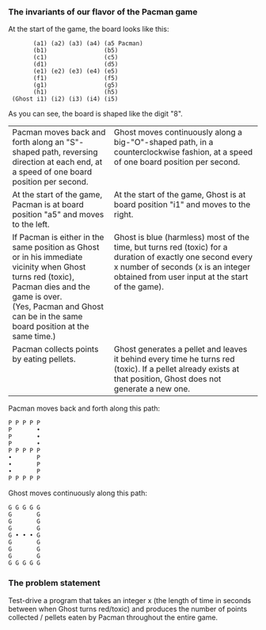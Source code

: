 ### The invariants of our flavor of the Pacman game

At the start of the game, the board looks like this:

```
       (a1) (a2) (a3) (a4) (a5 Pacman)
       (b1)                (b5)
       (c1)                (c5)
       (d1)                (d5)
       (e1) (e2) (e3) (e4) (e5)
       (f1)                (f5)
       (g1)                (g5)
       (h1)                (h5)
 (Ghost i1) (i2) (i3) (i4) (i5)
```

As you can see, the board is shaped like the digit "8".

<table>
<tr>
<td valign="top">Pacman moves back and forth along an "S"-shaped path, reversing direction at each end, at a speed of one board position per second.</td>
<td valign="top">Ghost moves continuously along a big-"O"-shaped path, in a counterclockwise fashion, at a speed of one board position per second.</td>
</tr>
<tr>
<td valign="top">At the start of the game, Pacman is at board position "a5" and moves to the left.</td>
<td valign="top">At the start of the game, Ghost is at board position "i1" and moves to the right.</td>
</tr>
<tr>
<td valign="top">If Pacman is either in the same position as Ghost or in his immediate vicinity when Ghost turns red (toxic), Pacman dies and the game is over.<br>
(Yes, Pacman and Ghost can be in the same board position at the same time.)</td>
<td valign="top">Ghost is blue (harmless) most of the time, but turns red (toxic) for a duration of exactly one second every x number of seconds (x is an integer obtained from user input at the start of the game).</td>
</tr>
<tr>
<td valign="top">Pacman collects points by eating pellets.</td>
<td valign="top">Ghost generates a pellet and leaves it behind every time he turns red (toxic). If a pellet already exists at that position, Ghost does not generate a new one.</td>
</tr>
</table>

Pacman moves back and forth along this path:

```
P P P P P
P       •
P       •
P       •
P P P P P
•       P
•       P
•       P
P P P P P
```

Ghost moves continuously along this path:

```
G G G G G
G       G
G       G
G       G
G • • • G
G       G
G       G
G       G
G G G G G
```

### The problem statement

Test-drive a program that takes an integer x (the length of time in seconds between when Ghost turns red/toxic) and produces the number of points collected / pellets eaten by Pacman throughout the entire game.

